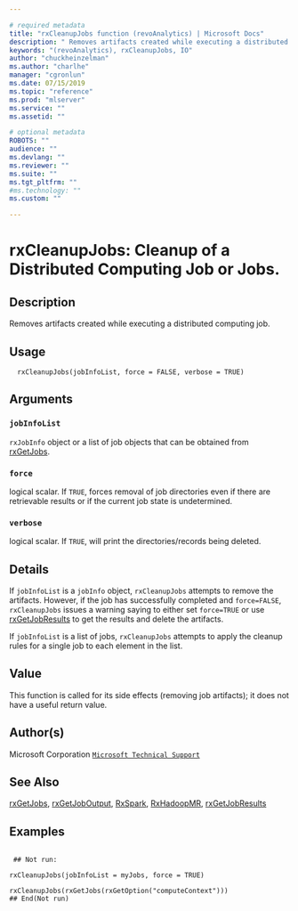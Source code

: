```yaml
--- 

# required metadata 
title: "rxCleanupJobs function (revoAnalytics) | Microsoft Docs" 
description: " Removes artifacts created while executing a distributed computing job. " 
keywords: "(revoAnalytics), rxCleanupJobs, IO" 
author: "chuckheinzelman"
ms.author: "charlhe" 
manager: "cgronlun" 
ms.date: 07/15/2019
ms.topic: "reference" 
ms.prod: "mlserver" 
ms.service: "" 
ms.assetid: "" 

# optional metadata 
ROBOTS: "" 
audience: "" 
ms.devlang: "" 
ms.reviewer: "" 
ms.suite: "" 
ms.tgt_pltfrm: "" 
#ms.technology: "" 
ms.custom: "" 

--- 
```



 # rxCleanupJobs:  Cleanup of a Distributed Computing Job or Jobs.  
 ## Description

Removes artifacts created while executing a distributed computing job.



 ## Usage

```   
  rxCleanupJobs(jobInfoList, force = FALSE, verbose = TRUE)

```


 ## Arguments



 ### `jobInfoList`
 `rxJobInfo` object or a list of job objects that can be obtained  from [rxGetJobs](rxGetJobs.md). 



 ### `force`
 logical scalar. If `TRUE`, forces removal of job directories even if  there are retrievable results or if the current job state is undetermined. 



 ### `verbose`
 logical scalar.  If `TRUE`, will print the directories/records being deleted. 




 ## Details

If `jobInfoList` is a `jobInfo` object, `rxCleanupJobs` attempts to remove the artifacts.
However, if the job has successfully completed and `force=FALSE`,
`rxCleanupJobs` issues a warning saying to either set `force=TRUE` or use 
[rxGetJobResults](rxGetJobResults.md) to get the results and delete the artifacts.  

If `jobInfoList` is a list of jobs, `rxCleanupJobs` attempts to apply the cleanup rules 
for a single job to each element in the list.



 ## Value

This function is called for its side effects (removing job artifacts); it does not have a useful return value.

 ## Author(s)

Microsoft Corporation [`Microsoft Technical Support`](https://go.microsoft.com/fwlink/?LinkID=698556&clcid=0x409)



 ## See Also

[rxGetJobs](rxGetJobs.md), 
[rxGetJobOutput](rxGetJobOutput.md),
[RxSpark](RxSpark.md),
[RxHadoopMR](RevoScaleR-deprecated.md),
[rxGetJobResults](rxGetJobResults.md)

 ## Examples

 ```

  ## Not run:

rxCleanupJobs(jobInfoList = myJobs, force = TRUE)

rxCleanupJobs(rxGetJobs(rxGetOption("computeContext")))
 ## End(Not run) 
```



